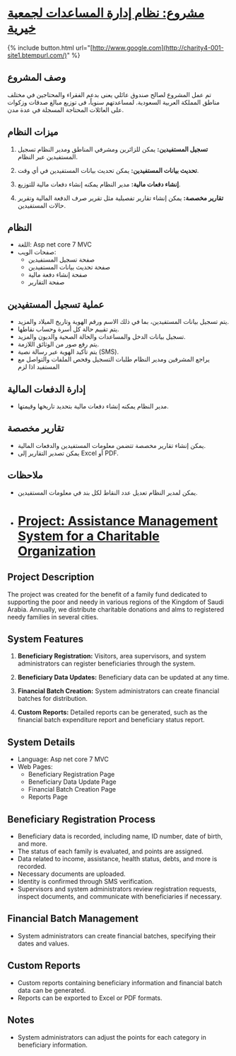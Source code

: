 # [مشروع: نظام إدارة المساعدات لجمعية خيرية]()  
{% include button.html url="[http://www.google.com](http://charity4-001-site1.btempurl.com/)" %}

## وصف المشروع

تم عمل المشروع لصالح صندوق عائلي يعنى بدعم الفقراء والمحتاجين في مختلف مناطق المملكة العربية السعودية. لمساعدتهم سنوياً، فى توزيع مبالغ صدقات وزكوات على العائلات المحتاجة المسجلة في عدة مدن.


## ميزات النظام

1. **تسجيل المستفيدين:** يمكن للزائرين ومشرفي المناطق ومدير النظام تسجيل المستفيدين عبر النظام.

2. **تحديث بيانات المستفيدين:** يمكن تحديث بيانات المستفيدين في أي وقت.

3. **إنشاء دفعات مالية:** مدير النظام يمكنه إنشاء دفعات مالية للتوزيع.

4. **تقارير مخصصة:** يمكن إنشاء تقارير تفصيلية مثل تقرير صرف الدفعة المالية وتقرير حالات المستفيدين.

## النظام

- اللغة: Asp net core 7 MVC
- صفحات الويب:
  - صفحة تسجيل المستفيدين
  - صفحة تحديث بيانات المستفيدين
  - صفحة إنشاء دفعة مالية
  - صفحة التقارير

## عملية تسجيل المستفيدين

- يتم تسجيل بيانات المستفيدين، بما في ذلك الاسم ورقم الهوية وتاريخ الميلاد والمزيد.
- يتم تقييم حالة كل أسرة وحساب نقاطها.
- تسجيل بيانات الدخل والمساعدات والحالة الصحية والديون والمزيد.
- يتم رفع صور من الوثائق اللازمة.
- يتم تأكيد الهوية عبر رسالة نصية (SMS).
- يراجع المشرفين ومدير النظام طلبات التسجيل وفحص الملفات والتواصل مع المستفيد اذا لزم 

## إدارة الدفعات المالية

- مدير النظام يمكنه إنشاء دفعات مالية بتحديد تاريخها وقيمتها.

## تقارير مخصصة

- يمكن إنشاء تقارير مخصصة تتضمن معلومات المستفيدين والدفعات المالية.
- يمكن تصدير التقارير إلى Excel أو PDF.

## ملاحظات

- يمكن لمدير النظام تعديل عدد النقاط لكل بند في معلومات المستفيدين.

- # [Project: Assistance Management System for a Charitable Organization](http://charity4-001-site1.btempurl.com/)

## Project Description

The project was created for the benefit of a family fund dedicated to supporting the poor and needy in various regions of the Kingdom of Saudi Arabia. Annually, we distribute charitable donations and alms to registered needy families in several cities.

## System Features

1. **Beneficiary Registration:** Visitors, area supervisors, and system administrators can register beneficiaries through the system.

2. **Beneficiary Data Updates:** Beneficiary data can be updated at any time.

3. **Financial Batch Creation:** System administrators can create financial batches for distribution.

4. **Custom Reports:** Detailed reports can be generated, such as the financial batch expenditure report and beneficiary status report.

## System Details

- Language: Asp net core 7 MVC
- Web Pages:
  - Beneficiary Registration Page
  - Beneficiary Data Update Page
  - Financial Batch Creation Page
  - Reports Page

## Beneficiary Registration Process

- Beneficiary data is recorded, including name, ID number, date of birth, and more.
- The status of each family is evaluated, and points are assigned.
- Data related to income, assistance, health status, debts, and more is recorded.
- Necessary documents are uploaded.
- Identity is confirmed through SMS verification.
- Supervisors and system administrators review registration requests, inspect documents, and communicate with beneficiaries if necessary.

## Financial Batch Management

- System administrators can create financial batches, specifying their dates and values.

## Custom Reports

- Custom reports containing beneficiary information and financial batch data can be generated.
- Reports can be exported to Excel or PDF formats.

## Notes

- System administrators can adjust the points for each category in beneficiary information.

